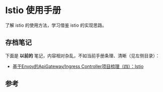 #  Istio 使用手册

了解 istio 的使用方法，学习借鉴 istio 的实现思路。

## 存档笔记

下面是 **以前的** 笔记，内容相对杂乱，不如当前手册条理、清晰（见左侧目录）：

* [基于Envoy的ApiGateway/Ingress Controller项目梳理（四）：Istio](https://www.lijiaocn.com/%E9%A1%B9%E7%9B%AE/2019/05/21/apigateway-base-envoy-compare-istio.html)


## 参考
